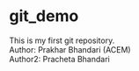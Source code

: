# git_demo
This is my first git repository.
<br>
Author: Prakhar Bhandari (ACEM)
<br>
Author2: Pracheta Bhandari